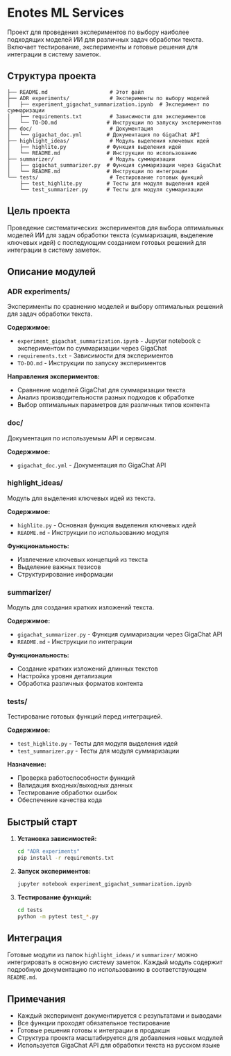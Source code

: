 # Enotes ML Services

Проект для проведения экспериментов по выбору наиболее подходящих моделей ИИ для различных задач обработки текста. Включает тестирование, эксперименты и готовые решения для интеграции в систему заметок.

## Структура проекта

```
├── README.md                    # Этот файл
├── ADR experiments/             # Эксперименты по выбору моделей
│   ├── experiment_gigachat_summarization.ipynb  # Эксперимент по суммаризации
│   ├── requirements.txt         # Зависимости для экспериментов
│   └── TO-DO.md                # Инструкции по запуску экспериментов
├── doc/                         # Документация
│   └── gigachat_doc.yml        # Документация по GigaChat API
├── highlight_ideas/             # Модуль выделения ключевых идей
│   ├── highlite.py             # Функция выделения идей
│   └── README.md               # Инструкции по использованию
├── summarizer/                  # Модуль суммаризации
│   ├── gigachat_summarizer.py  # Функция суммаризации через GigaChat
│   └── README.md               # Инструкции по интеграции
└── tests/                       # Тестирование готовых функций
    ├── test_highlite.py        # Тесты для модуля выделения идей
    └── test_summarizer.py      # Тесты для модуля суммаризации
```

## Цель проекта

Проведение систематических экспериментов для выбора оптимальных моделей ИИ для задач обработки текста (суммаризация, выделение ключевых идей) с последующим созданием готовых решений для интеграции в систему заметок.

## Описание модулей

### **ADR experiments/**

Эксперименты по сравнению моделей и выбору оптимальных решений для задач обработки текста.

**Содержимое:**

- `experiment_gigachat_summarization.ipynb` - Jupyter notebook с экспериментом по суммаризации через GigaChat
- `requirements.txt` - Зависимости для экспериментов
- `TO-DO.md` - Инструкции по запуску экспериментов

**Направления экспериментов:**

- Сравнение моделей GigaChat для суммаризации текста
- Анализ производительности разных подходов к обработке
- Выбор оптимальных параметров для различных типов контента

### **doc/**

Документация по используемым API и сервисам.

**Содержимое:**

- `gigachat_doc.yml` - Документация по GigaChat API

### **highlight_ideas/**

Модуль для выделения ключевых идей из текста.

**Содержимое:**

- `highlite.py` - Основная функция выделения ключевых идей
- `README.md` - Инструкции по использованию модуля

**Функциональность:**

- Извлечение ключевых концепций из текста
- Выделение важных тезисов
- Структурирование информации

### **summarizer/**

Модуль для создания кратких изложений текста.

**Содержимое:**

- `gigachat_summarizer.py` - Функция суммаризации через GigaChat API
- `README.md` - Инструкции по интеграции

**Функциональность:**

- Создание кратких изложений длинных текстов
- Настройка уровня детализации
- Обработка различных форматов контента

### **tests/**

Тестирование готовых функций перед интеграцией.

**Содержимое:**

- `test_highlite.py` - Тесты для модуля выделения идей
- `test_summarizer.py` - Тесты для модуля суммаризации

**Назначение:**

- Проверка работоспособности функций
- Валидация входных/выходных данных
- Тестирование обработки ошибок
- Обеспечение качества кода

## Быстрый старт

1. **Установка зависимостей:**

   ```bash
   cd "ADR experiments"
   pip install -r requirements.txt
   ```

2. **Запуск экспериментов:**

   ```bash
   jupyter notebook experiment_gigachat_summarization.ipynb
   ```

3. **Тестирование функций:**
   ```bash
   cd tests
   python -m pytest test_*.py
   ```

## Интеграция

Готовые модули из папок `highlight_ideas/` и `summarizer/` можно интегрировать в основную систему заметок. Каждый модуль содержит подробную документацию по использованию в соответствующем `README.md`.

## Примечания

- Каждый эксперимент документируется с результатами и выводами
- Все функции проходят обязательное тестирование
- Готовые решения готовы к интеграции в продакшн
- Структура проекта масштабируется для добавления новых модулей
- Используется GigaChat API для обработки текста на русском языке
